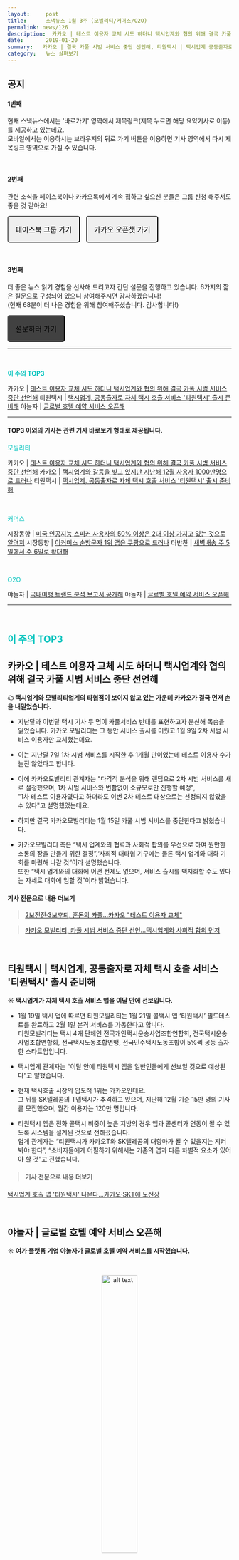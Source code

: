 ```yaml
---
layout:     post
title:      스낵뉴스 1월 3주 (모빌리티/커머스/O2O)
permalink: news/126
description:  카카오 | 테스트 이용자 교체 시도 하더니 택시업계와 협의 위해 결국 카풀 시범 서비스 중단 선언해 , 카카오 | 택시업계와 갈등을 빚고 있지만 지난해 12월 사용자 1000만명으로 드러나, 티원택시 | 택시업계, 공동출자로 자체 택시 호출 서비스 '티원택시' 출시 준비해, 시장동향 | 미국 인공지능 스피커 사용자의 50% 이상은 2대 이상 가지고 있는 것으로 알려져 , 시장동향 | 이커머스 순방문자 1위 앱은 쿠팡으로 드러나, 더반찬 | 새벽배송 주 5일에서 주 6일로 확대해, 야놀자 | 국내여행 트랜드 분석 보고서 공개해, 야놀자 | 글로벌 호텔 예약 서비스 오픈해
date:       2019-01-20
summary:   카카오 | 결국 카풀 시범 서비스 중단 선언해, 티원택시 | 택시업계 공동출자로 자체 택시 호출 서비스 '티원택시' 출시 준비, 야놀자 | 글로벌 호텔 예약 서비스 오픈
category:   뉴스 살펴보기
---
```



## 공지

#### 1번째

현재 스낵뉴스에서는 '바로가기' 영역에서 제목링크(제목 누르면 해당 요약기사로 이동) 를 제공하고 있는데요.        
모바일에서는 이용하시는 브라우저의 뒤로 가기 버튼을 이용하면 기사 영역에서 다시 제목링크 영역으로 가실 수 있습니다.  

<br>

#### 2번째

관련 소식을 페이스북이나 카카오톡에서 계속 접하고 싶으신 분들은 그룹 신청 해주셔도 좋을 것 같아요!

<a class="button_post_a" href="https://www.facebook.com/groups/2025149054465611/?ref=group_browse_new" onclick="ga('send', 'event', 'post', 'click', 'facebook');" ><button class="button_post" style= "padding : 1rem 1rem; font-size : 16px; border-radius: 5px; margin-right : 10px;">페이스북 그룹 가기</button></a>
<a class="button_post_a" href="https://open.kakao.com/o/gKIXUx0" onclick="ga('send', 'event', 'post', 'click', 'kakao');" ><button class="button_post" style= "padding : 1rem 1rem; font-size : 16px; border-radius: 5px;">카카오 오픈챗 가기</button></a>

<br>

#### 3번째

더 좋은 뉴스 읽기 경험을 선사해 드리고자 간단 설문을 진행하고 있습니다. 
6가지의 짧은 질문으로 구성되어 있으니 참여해주시면 감사하겠습니다!  
(현재 68분이 더 나은 경험을 위해 참여해주셨습니다. 감사합니다!)

<a class="button_post_a" href="http://bit.ly/2KJo4HB" onclick="ga('send', 'event', 'post', 'click', 'survey');" ><button class="button_post" style= "padding : 1rem 1rem; font-size : 16px; border-radius: 5px; margin-right : 10px; background : #414141;">설문하러 가기</button></a>


- - -

<br>


<a href="#top3"></a><span style = "color: #00c3bd; font-weight: 700;">이 주의 TOP3</span>

카카오 | [테스트 이용자 교체 시도 하더니 택시업계와 협의 위해 결국 카풀 시범 서비스 중단 선언해](#kakao1_1_20) 
티원택시 | [택시업계, 공동출자로 자체 택시 호출 서비스 '티원택시' 출시 준비해](#tONEtaxi_1_20)
야놀자 | [글로벌 호텔 예약 서비스 오픈해](#yanolja_1_20)

- - -

#### TOP3 이외의 기사는 관련 기사 바로보기 형태로 제공됩니다.

<a href="#mobility"></a><span style = "color: #00c3bd">모빌리티</span>

카카오 | [테스트 이용자 교체 시도 하더니 택시업계와 협의 위해 결국 카풀 시범 서비스 중단 선언해](#kakao1_1_20)
카카오 | [택시업계와 갈등을 빚고 있지만 지난해 12월 사용자 1000만명으로 드러나](#kakao2_1_20)
티원택시 | [택시업계, 공동출자로 자체 택시 호출 서비스 '티원택시' 출시 준비해](#tONEtaxi_1_20)

<br>

<a href="#commerce"></a><span style = "color: #00c3bd">커머스</span>

시장동향 | [미국 인공지능 스피커 사용자의 50% 이상은 2대 이상 가지고 있는 것으로 알려져](#market1Commerce_1_20)
시장동향 | [이커머스 순방문자 1위 앱은 쿠팡으로 드러나](#market2Commerce_1_20)
더반찬 | [새벽배송 주 5일에서 주 6일로 확대해](#banchan_1_20)

<br>


<a href="#o2o"></a><span style = "color: #00c3bd">O2O</span>

야놀자 | [국내여행 트랜드 분석 보고서 공개해](#yanolja_1_20)
야놀자 | [글로벌 호텔 예약 서비스 오픈해](#yanolja_1_20)

- - -

<br>



## <a name="top3"></a><span style = "color: #00c3bd">이 주의 TOP3</span> 


## <a name="kakao1_1_20"></a>카카오 | 테스트 이용자 교체 시도 하더니 택시업계와 협의 위해 결국 카풀 시범 서비스 중단 선언해 


<strong> &#9729; 택시업계와 모빌리티업계의 타협점이 보이지 않고 있는 가운데 카카오가 결국 먼저 손을 내밀었습니다.</strong>

-  지난달과 이번달 택시 기사 두 명이 카풀서비스 반대를 표현하고자 분신해 목숨을 잃었습니다.
카카오 모빌리티는 그 동안 서비스 출시를 미뤘고 1월 9일 2차 시범 서비스 이용자만 교체했는데요.

- 이는 지난달 7일 1차 시범 서비스를 시작한 후 1개월 만이었는데 테스트 이용자 수가 늘진 않았다고 합니다.

- 이에 카카오모빌리티 관계자는 "다각적 분석을 위해 랜덤으로 2차 시범 서비스를 새로 설정했으며, 1차 시범 서비스와 변함없이 소규모로만 진행할 예정",   
"1차 테스트 이용자였다고 하더라도 이번 2차 테스트 대상으로는 선정되지 않았을 수 있다"고 설명했었는데요. 

- 하지만 결국 카카오모빌리티는 1월 15일 카풀 시범 서비스를 중단한다고 밝혔습니다.

- 카카오모빌리티 측은 “택시 업계와의 협력과 사회적 합의를 우선으로 하여 원만한 소통의 장을 만들기 위한 결정”,‘사회적 대타협 기구에는 물론 택시 업계와 대화 기회를 마련해 나갈 것”이라 설명했습니다.  
또한 “택시 업계와의 대화에 어떤 전제도 없으며, 서비스 출시를 백지화할 수도 있다는 자세로 대화에 임할 것”이라 밝혔습니다.

#### 기사 전문으로 내용 더보기
> [2보전진·3보후퇴, 혼돈의 카풀…카카오 "테스트 이용자 교체"](https://news.naver.com/main/read.nhn?mode=LSD&mid=shm&sid1=105&oid=277&aid=0004394455)  

> [카카오 모빌리티, 카풀 시범 서비스 중단 선언…택시업계와 사회적 합의 먼저](https://platum.kr/archives/114630)

<br>


## <a name="tONEtaxi_1_20"></a>티원택시 | 택시업계, 공동출자로 자체 택시 호출 서비스 '티원택시' 출시 준비해

<strong> &#9728; 택시업계가 자체 택시 호출 서비스 앱을 이달 안에 선보입니다.</strong>

- 1월 19일 택시 업에 따르면 티원모빌리티는 1월 21일 콜택시 앱 ‘티원택시’ 필드테스트를 완료하고 2월 1일 본격 서비스를 가동한다고 합니다.  
티원모빌리티는 택시 4개 단체인 전국개인택시운송사업조합연합회, 전국택시운송사업조합연합회, 전국택시노동조합연맹, 전국민주택시노동조합이 5%씩 공동 출자한 스타트업입니다.

- 택시업계 관계자는 “이달 안에 티원택시 앱을 일반인들에게 선보일 것으로 예상된다”고 말했습니다.

-  현재 택시호출 시장의 압도적 1위는 카카오인데요.   
그 뒤를 SK텔레콤의 T맵택시가 추격하고 있으며, 지난해 12월 기준 15만 명의 기사를 모집했으며, 월간 이용자는 120만 명입니다.

- 티원택시 앱은 전화 콜택시 비중이 높은 지방의 경우 앱과 콜센터가 연동이 될 수 있도록 시스템을 설계된 것으로 전해졌습니다.   
업계 관계자는 “티원택시가 카카오T와 SK텔레콤의 대항마가 될 수 있을지는 지켜봐야 한다”, “소비자들에게 어필하기 위해서는 기존의 앱과 다른 차별적 요소가 있어야 할 것”고 전했습니다.

> #### 기사 전문으로 내용 더보기
[택시업계 호출 앱 '티원택시' 나온다…카카오·SKT에 도전장](https://news.naver.com/main/read.nhn?mode=LSD&mid=shm&sid1=105&oid=015&aid=0004081106)


<br>



## <a name="yanolja_1_20"></a>야놀자 | 글로벌 호텔 예약 서비스 오픈해

<strong> &#9728; 여가 플랫폼 기업 야놀자가 글로벌 호텔 예약 서비스를 시작했습니다.</strong>

<br>

<p align ="middle">    
 <img src="https://imgnews.pstatic.net/image/031/2019/01/16/0000478468_001_20190116100941393.jpg?type=w647" alt="alt text" width = "40%">
</p>

<br>



-  이전에도 소개해드렸듯이 야놀자는 다양한 숙박 예약 서비스를 제공하기 위해 라쿠텐, 젠룸스 등 해외 플랫폼 12곳과 제휴한 바 있습니다. 

- 현재 야놀자 앱에서 예약 가능한 해외 숙박시설은 일본, 라오스, 미얀마, 베트남, 싱가포르, 인도네시아, 캄보디아, 태국, 필리핀, 중국, 유럽, 미주까지 전 세계 38만 8천여개에 달합니다.

- 야놀자 해외 숙박 예약 서비스의 가장 큰 특징은 국내외 숙박 및 레저 예약 시 적립한 포인트를 교차 사용할 수 있다는 것이라고 하는데요.   
레저 티켓 구매 시 적립된 포인트가 숙박 예약에 바로 사용 가능하다고 하네요. 

- 또한 해외숙소 검색 시 전체 금액과 1박당 가격 등의 금액을 세금 포함해서 바로 보여주기 때문에 고객들이 총 결제금액을 쉽게 확인할 수 있다고 합니다. 

- 송재하 야놀자 최고 기술 책임자는 "고객들이 기존 서비스에서 불편하게 여겼던 점들을 면밀히 분석해 개선점을 찾았다", "서비스 지역 및 범위도 지속 확대해 가장 고도화된 글로벌 여가 플랫폼을 완성해나갈 것"이라고 강조했습니다.

> #### 기사 전문으로 내용 더보기
[야놀자, 글로벌 호텔 예약 서비스 오픈](https://news.naver.com/main/read.nhn?mode=LSD&mid=shm&sid1=105&oid=031&aid=0000478468)


<br>

- - -

#### <a name="mobility"></a><span style = "color: #00c3bd">모빌리티</span> 


## <a name="kakao2_1_20"></a>카카오 | 택시업계와 갈등을 빚고 있지만 지난해 12월 사용자 1000만명으로 드러나


<strong> &#9728; 택시호출서비스 카카오택시의 월간 이용자 수가 1000만명을 넘어섰습니다.</strong>
 
- 1월 13일 카카오모빌리티는 카카오T 택시의 지난해 12월 실사용자가 1000만명을 기록했다고 밝혔습니다.   
하루평균 호출건수는 165만건으로 지난해 9월 147만건, 10월 150만건, 11월 156만건에 이어 4개월 연속 증가했다고 하네요. 

- 카카오T 관계자는 “택시업계가 카카오택시에 반발해 집단행동을 벌이고 있지만 카카오택시 사용자수는 줄어들지 않았다”고 밝혔습니다.


> #### 기사 전문으로 내용 더보기
[택시업계 보이콧에도 카카오택시 월 1000만명 사용](https://news.naver.com/main/read.nhn?mode=LSD&mid=shm&sid1=105&oid=417&aid=0000370936)


<br>



- - -

#### <a name="commerce"></a><span style = "color: #00c3bd">커머스</span> 3

## <a name="market1Commerce_1_20"></a>시장동향 | 미국 인공지능 스피커 사용자의 50% 이상은 2대 이상 가지고 있는 것으로 알려져 

<strong> &#9728; 미국 스마트 스피커 사용자의 50% 이상이 2대 이상의 스마트 스피커를 가지고 있는 것으로 조사됐습니다.</strong>

- 1월 13일 미국 IT매체 폰아레나는 시장조사업체 NPR와 에디슨 리서치의 미국 스마트 스피커 보급에 관한 보고서 내용을 보도했습니다.

- 보고서 내용에 따르면, 미국 성인의 21%인 5,300만 명이 스마트 스피커를 가지고 있는 것으로 나타났습니다.   
이는 작년(1,400만 명)보다 약 36% 증가한 수치입니다.

- 또한 2017년 12월에는 스피커 소유자의 38% 가량이 2대 이상의 기기를 소유했지만, 2018년 12월 조사 결과에는 이 수치가 52%까지 늘어났다고 합니다.


> #### 기사 전문으로 내용 더보기
[美, 스마트 스피커 "샀다 하면 2대 이상"](https://news.naver.com/main/read.nhn?mode=LSD&mid=shm&sid1=105&oid=092&aid=0002154386)


<br>

## <a name="market2Commerce_1_20"></a>시장동향 | 이커머스 순방문자 1위 앱은 쿠팡으로 드러나


<strong> &#9728; 디지털 광고 전문기업 인크로스가 ‘미디어 데이터 클리핑’ 보고서를 통해 국내 이커머스 플랫폼 이용 현황 데이터를 발표했습니다.</strong>

-  2018년 12월 이커머스 플랫폼 이용 현황 분석 결과, 순 방문자 앱 부문 1위는 ‘쿠팡(약 809만 명)’으로 조사됐습니다. 
웹 부문에서는 ‘지마켓(약 952만명)’, ‘11번가(약 912만명)’, ‘옥션(약 870만명)’ 순으로 나타났습니다.

- 반면 월 평균 실행 횟수 및 페이지뷰가 가장 많았던 앱은 ‘당근마켓(85.2회)’입니다. 
그 뒤 ‘위메프(56.1회)’, ‘티몬(37.0회)’, ‘지마켓(31.4회)’ 등이 그 뒤를 이었습니다.

- 평균 체류시간의 경우 앱 부문에서는 ‘당근마켓(264.1분)’, 웹에서는 ‘뽐뿌(75.5분)’가 1위를 차지했습니다.

> #### 기사 전문으로 내용 더보기
[“이커머스 순방문자 1위 앱 ‘쿠팡’…가장 오래 머문 앱은 ‘당근마켓’”](https://news.naver.com/main/read.nhn?mode=LSD&mid=shm&sid1=105&oid=138&aid=0002069410)


<br>

## <a name="banchan_1_20"></a>더반찬 | 새벽배송 주 5일에서 주 6일로 확대해


<strong> &#9728; 온라인 반찬마켓인 ‘더반찬’이 2019년 신년을 맞아 고객서비스를 대폭 강화합니다. </strong>

- 더반찬은 이달부터 수도권 새벽배송을 기존 주5일(화-토)에서 주6일(월-토)로 확대한다고 밝혔습니다. 

- 또한 결제와 관련해서 최근 자체 간편결제 시스템인 ‘더반찬페이’를 개발해 사이트에 도입했다고 합니다.   
상품 측면에서도 고객의 다양한 니즈에 부합하고자 다양한 신규 상품을 출시할 예정이라고 합니다.   
고객의 라이프스타일을 분석하여 소스에 특장점이 있는 ‘밀키트’ 상품과 설날과 제사 등에 활용할 수 있는 ‘프리미엄 차례상’, 간편하게 장기 식단을 구성한 정기식단 등을 새롭게 출시합니다.


> #### 기사 전문으로 내용 더보기
[국내 1등 온라인 반찬마켓 ‘더반찬’, 새벽배송 대폭 확대](http://www.viva100.com/main/view.php?key=20190115010004321)

<br>

- - -

#### <a name="o2o"></a><span style = "color: #00c3bd">O2O</span> 2

## <a name="yanolja_1_20"></a>야놀자 | 국내여행 트랜드 분석 보고서 공개해

<strong> &#9728; 야놀자가 2018년 숙박 및 레저 이용 데이터를 바탕으로 국내여행 트렌드를 분석 및 공개했습니다.</strong>

- 보고서에 따르면 월 별 숙박 예약 비중은 8월이 연간 예약량의 약 11.3%를 차지, 전통적인 여름 극성수기임을 재확인 시켜줬습니다.

- 2018년 한 해 동안 숙박 예약 비중이 가장 높은 지역은 서울(26.3%), 경기/인천(24.4%), 부산/경남(15.7%)순으로 나타났습니다. 

- 야놀자 앱에서 이용자들이 가장 많이 검색한 키워드는 여수, 강릉, 속초, 부산, 전주 등 지역명인 것으로 나타났습니다. 


> #### 기사 전문으로 내용 더보기
[야놀자, 국내여행 트렌드 분석 공개…2018년 이용 데이터 집계](https://platum.kr/archives/114486)

<br>